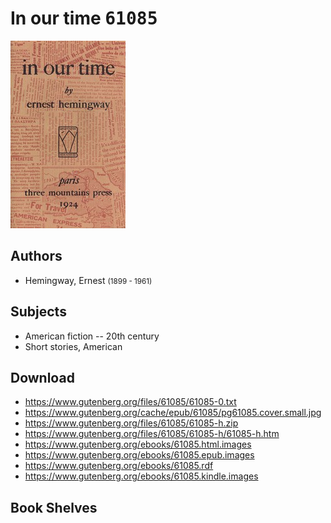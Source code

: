 # In our time <kbd>61085</kbd>

![](./cover.medium.jpg "")

## Authors


 - Hemingway, Ernest <small>(1899 - 1961)</small>

## Subjects


 - American fiction -- 20th century
 - Short stories, American

## Download


 - https://www.gutenberg.org/files/61085/61085-0.txt
 - https://www.gutenberg.org/cache/epub/61085/pg61085.cover.small.jpg
 - https://www.gutenberg.org/files/61085/61085-h.zip
 - https://www.gutenberg.org/files/61085/61085-h/61085-h.htm
 - https://www.gutenberg.org/ebooks/61085.html.images
 - https://www.gutenberg.org/ebooks/61085.epub.images
 - https://www.gutenberg.org/ebooks/61085.rdf
 - https://www.gutenberg.org/ebooks/61085.kindle.images

## Book Shelves


